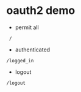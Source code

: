 # oauth2 demo

- permit all
```
 /
```

- authenticated
```
/logged_in
```

- logout
```
/logout
```
